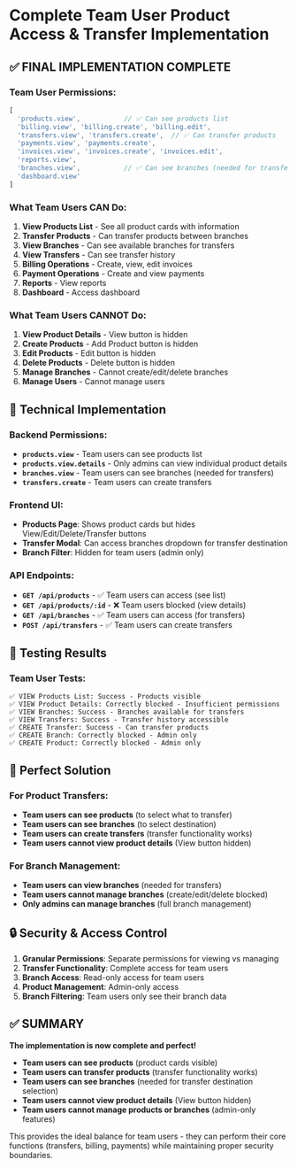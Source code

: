 # Complete Team User Product Access & Transfer Implementation

## ✅ FINAL IMPLEMENTATION COMPLETE

### **Team User Permissions:**
```javascript
[
  'products.view',           // ✅ Can see products list
  'billing.view', 'billing.create', 'billing.edit',
  'transfers.view', 'transfers.create',  // ✅ Can transfer products
  'payments.view', 'payments.create',
  'invoices.view', 'invoices.create', 'invoices.edit',
  'reports.view',
  'branches.view',           // ✅ Can see branches (needed for transfers)
  'dashboard.view'
]
```

### **What Team Users CAN Do:**
1. **View Products List** - See all product cards with information
2. **Transfer Products** - Can transfer products between branches
3. **View Branches** - Can see available branches for transfers
4. **View Transfers** - Can see transfer history
5. **Billing Operations** - Create, view, edit invoices
6. **Payment Operations** - Create and view payments
7. **Reports** - View reports
8. **Dashboard** - Access dashboard

### **What Team Users CANNOT Do:**
1. **View Product Details** - View button is hidden
2. **Create Products** - Add Product button is hidden
3. **Edit Products** - Edit button is hidden
4. **Delete Products** - Delete button is hidden
5. **Manage Branches** - Cannot create/edit/delete branches
6. **Manage Users** - Cannot manage users

## 🔧 Technical Implementation

### **Backend Permissions:**
- **`products.view`** - Team users can see products list
- **`products.view.details`** - Only admins can view individual product details
- **`branches.view`** - Team users can see branches (needed for transfers)
- **`transfers.create`** - Team users can create transfers

### **Frontend UI:**
- **Products Page**: Shows product cards but hides View/Edit/Delete/Transfer buttons
- **Transfer Modal**: Can access branches dropdown for transfer destination
- **Branch Filter**: Hidden for team users (admin only)

### **API Endpoints:**
- **`GET /api/products`** - ✅ Team users can access (see list)
- **`GET /api/products/:id`** - ❌ Team users blocked (view details)
- **`GET /api/branches`** - ✅ Team users can access (for transfers)
- **`POST /api/transfers`** - ✅ Team users can create transfers

## 🧪 Testing Results

### **Team User Tests:**
```
✅ VIEW Products List: Success - Products visible
✅ VIEW Product Details: Correctly blocked - Insufficient permissions
✅ VIEW Branches: Success - Branches available for transfers
✅ VIEW Transfers: Success - Transfer history accessible
✅ CREATE Transfer: Success - Can transfer products
✅ CREATE Branch: Correctly blocked - Admin only
✅ CREATE Product: Correctly blocked - Admin only
```

## 🎯 Perfect Solution

### **For Product Transfers:**
- **Team users can see products** (to select what to transfer)
- **Team users can see branches** (to select destination)
- **Team users can create transfers** (transfer functionality works)
- **Team users cannot view product details** (View button hidden)

### **For Branch Management:**
- **Team users can view branches** (needed for transfers)
- **Team users cannot manage branches** (create/edit/delete blocked)
- **Only admins can manage branches** (full branch management)

## 🔒 Security & Access Control

1. **Granular Permissions**: Separate permissions for viewing vs managing
2. **Transfer Functionality**: Complete access for team users
3. **Branch Access**: Read-only access for team users
4. **Product Management**: Admin-only access
5. **Branch Filtering**: Team users only see their branch data

## ✅ SUMMARY

**The implementation is now complete and perfect!**

- **Team users can see products** (product cards visible)
- **Team users can transfer products** (transfer functionality works)
- **Team users can see branches** (needed for transfer destination selection)
- **Team users cannot view product details** (View button hidden)
- **Team users cannot manage products or branches** (admin-only features)

This provides the ideal balance for team users - they can perform their core functions (transfers, billing, payments) while maintaining proper security boundaries.
